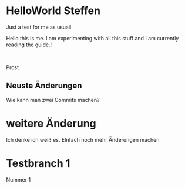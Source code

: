 # HelloWorld Steffen
Just a test for me as usuall

Hello this is me. I am experimenting with all this stuff and I am currently reading the guide.!

<br>

Prost

## Neuste Änderungen
Wie kann man zwei Commits machen?

# weitere Änderung
Ich denke ich weiß es. EInfach noch mehr Änderungen machen

# Testbranch 1
Nummer 1
